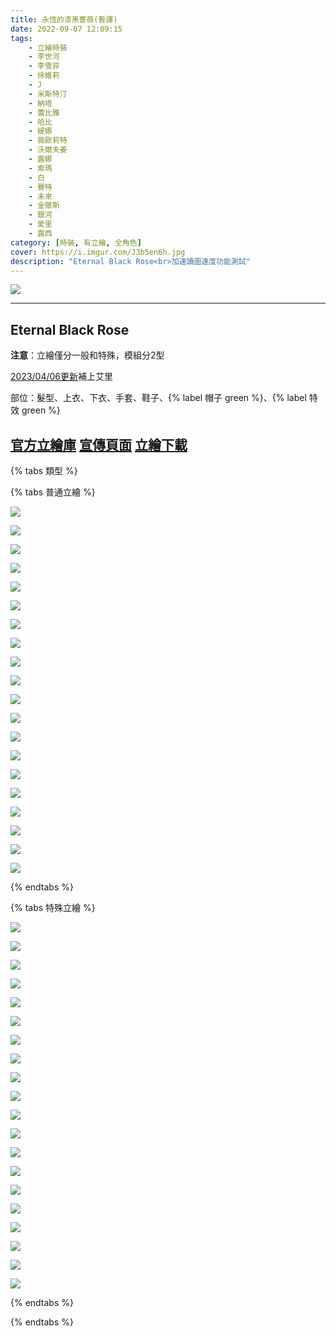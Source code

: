 ```yaml
---
title: 永恆的漆黑薔薇(暫譯)
date: 2022-09-07 12:09:15
tags:
    - 立繪時裝
    - 李世河
    - 李雪菲
    - 徐維莉
    - J
    - 米斯特汀
    - 納塔
    - 蕾比雅
    - 哈比
    - 緹娜
    - 薇歐莉特
    - 沃爾夫姜
    - 露娜
    - 索瑪
    - 白
    - 賽特
    - 未來
    - 金徹斯
    - 銀河
    - 愛里
    - 露西
category: [時裝, 有立繪, 全角色]
cover: https://i.imgur.com/J3b5en6h.jpg
description: "Eternal Black Rose<br>加速讀圖速度功能測試"
---
```


![](https://i.imgur.com/J3b5en6.jpg)

---
## Eternal Black Rose

**注意**：立繪僅分一般和特殊，模組分2型

[2023/04/06更新](https://closers.nexon.com/News/GMNote/View?n4ArticleSN=561)補上艾里

部位：髮型、上衣、下衣、手套、鞋子、{% label 帽子 green %}、{% label 特效 green %}

[官方立繪庫](https://closers.nexon.com/Pds/FanSiteKit)
[宣傳頁面](https://closers.nexon.com/Events2022/0907/Costume)
[立繪下載](https://closers.vod.nexoncdn.co.kr/site/fansitekit/Closers_FansiteKit_black_rose_220905_3F8D10C3.zip)
---


{% tabs 類型 %}
<!-- tab 混合角色立繪-->
{% tabs 普通立繪 %}
<!-- tab 李世河(Seha)-->
[![](https://i.imgur.com/6pnZKtMh.png)](https://i.imgur.com/6pnZKtM.png)
<!-- endtab -->
<!-- tab 李雪菲(Seulbi)-->
[![](https://i.imgur.com/99KMgx2h.png)](https://i.imgur.com/99KMgx2.png)
<!-- endtab -->
<!-- tab 徐維莉(Yuri)-->
[![](https://i.imgur.com/TiE0Seoh.png)](https://i.imgur.com/TiE0Seo.png)
<!-- endtab -->
<!-- tab J-->
[![](https://i.imgur.com/8SJxzpqh.png)](https://i.imgur.com/8SJxzpq.png)
<!-- endtab -->
<!-- tab 米斯特汀(Tein)-->
[![](https://i.imgur.com/uxMi5RXh.png)](https://i.imgur.com/uxMi5RX.png)
<!-- endtab -->
<!-- tab 納塔(Nata)-->
[![](https://i.imgur.com/2vCNTwoh.png)](https://i.imgur.com/2vCNTwo.png)
<!-- endtab -->
<!-- tab 蕾比雅(Levia)-->
[![](https://i.imgur.com/pNAgfVGh.png)](https://i.imgur.com/pNAgfVG.png)
<!-- endtab -->
<!-- tab 哈比(Harpy)-->
[![](https://i.imgur.com/kNKs043h.png)](https://i.imgur.com/kNKs043.png)
<!-- endtab -->
<!-- tab 緹娜(Tina)-->
[![](https://i.imgur.com/yJF8soQh.png)](https://i.imgur.com/yJF8soQ.png)
<!-- endtab -->
<!-- tab 薇歐莉特(Violet)-->
[![](https://i.imgur.com/MYKuGvwh.png)](https://i.imgur.com/MYKuGvw.png)
<!-- endtab -->
<!-- tab 沃爾夫姜(Wolfgang)-->
[![](https://i.imgur.com/Q1pZ88Ph.png)](https://i.imgur.com/Q1pZ88P.png)
<!-- endtab -->
<!-- tab 露娜(Luna)-->
[![](https://i.imgur.com/Dz52opQh.png)](https://i.imgur.com/Dz52opQ.png)
<!-- endtab -->
<!-- tab 索瑪(Soma)-->
[![](https://i.imgur.com/NMpbGqYh.png)](https://i.imgur.com/NMpbGqY.png)
<!-- endtab -->
<!-- tab 白(Bai)-->
[![](https://i.imgur.com/uG0aMZoh.png)](https://i.imgur.com/uG0aMZo.png)
<!-- endtab -->
<!-- tab 賽特(Seth)-->
[![](https://i.imgur.com/BI0K22Fh.png)](https://i.imgur.com/BI0K22F.png)
<!-- endtab -->
<!-- tab 未來(Mirae)-->
[![](https://i.imgur.com/kKRslKZh.png)](https://i.imgur.com/kKRslKZ.png)
<!-- endtab -->
<!-- tab 徹斯(Chulsoo)-->
[![](https://i.imgur.com/NejSHl6h.png)](https://i.imgur.com/NejSHl6.png)
<!-- endtab -->
<!-- tab 銀河(Eunha)-->
[![](https://i.imgur.com/SNSn9q0h.png)](https://i.imgur.com/SNSn9q0.png)
<!-- endtab -->
<!-- tab 露西(Lucy)-->
[![](https://i.imgur.com/lz5Ox2Lh.png)](https://i.imgur.com/lz5Ox2L.png)
<!-- endtab -->
<!-- tab 愛里(Aeri)-->
[![](https://i.imgur.com/VxbLq39h.png)](https://i.imgur.com/VxbLq39.png)
<!-- endtab -->
{% endtabs %}
<!-- endtab -->

<!-- tab 特殊角色立繪-->
{% tabs 特殊立繪 %}
<!-- tab 李世河(Seha)-->
[![](https://i.imgur.com/S4IQbXXh.png)](https://i.imgur.com/S4IQbXX.png)
<!-- endtab -->
<!-- tab 李雪菲(Seulbi)-->
[![](https://i.imgur.com/FMW3Q7lh.png)](https://i.imgur.com/FMW3Q7l.png)
<!-- endtab -->
<!-- tab 徐維莉(Yuri)-->
[![](https://i.imgur.com/renkBssh.png)](https://i.imgur.com/renkBss.png)
<!-- endtab -->
<!-- tab J-->
[![](https://i.imgur.com/0J5rODGh.png)](https://i.imgur.com/0J5rODG.png)
<!-- endtab -->
<!-- tab 米斯特汀(Tein)-->
[![](https://i.imgur.com/NnI2T2Hh.png)](https://i.imgur.com/NnI2T2H.png)
<!-- endtab -->
<!-- tab 納塔(Nata)-->
[![](https://i.imgur.com/FHmSgYvh.png)](https://i.imgur.com/FHmSgYv.png)
<!-- endtab -->
<!-- tab 蕾比雅(Levia)-->
[![](https://i.imgur.com/KDuu5jOh.png)](https://i.imgur.com/KDuu5jO.png)
<!-- endtab -->
<!-- tab 哈比(Harpy)-->
[![](https://i.imgur.com/sQw1TS0h.png)](https://i.imgur.com/sQw1TS0.png)
<!-- endtab -->
<!-- tab 緹娜(Tina)-->
[![](https://i.imgur.com/MhF1nAJh.png)](https://i.imgur.com/MhF1nAJ.png)
<!-- endtab -->
<!-- tab 薇歐莉特(Violet)-->
[![](https://i.imgur.com/U147Mzoh.png)](https://i.imgur.com/U147Mzo.png)
<!-- endtab -->
<!-- tab 沃爾夫姜(Wolfgang)-->
[![](https://i.imgur.com/UCnB17ph.png)](https://i.imgur.com/UCnB17p.png)
<!-- endtab -->
<!-- tab 露娜(Luna)-->
[![](https://i.imgur.com/VT8kx0vh.png)](https://i.imgur.com/VT8kx0v.png)
<!-- endtab -->
<!-- tab 索瑪(Soma)-->
[![](https://i.imgur.com/jWh8Fqgh.png)](https://i.imgur.com/jWh8Fqg.png)
<!-- endtab -->
<!-- tab 白(Bai)-->
[![](https://i.imgur.com/Oh6fyTPh.png)](https://i.imgur.com/Oh6fyTP.png)
<!-- endtab -->
<!-- tab 賽特(Seth)-->
[![](https://i.imgur.com/FMNI11Gh.png)](https://i.imgur.com/FMNI11G.png)
<!-- endtab -->
<!-- tab 未來(Mirae)-->
[![](https://i.imgur.com/DlJOsZNh.png)](https://i.imgur.com/DlJOsZN.png)
<!-- endtab -->
<!-- tab 徹斯(Chulsoo)-->
[![](https://i.imgur.com/PJ435Sfh.png)](https://i.imgur.com/PJ435Sf.png)
<!-- endtab -->
<!-- tab 銀河(Eunha)-->
[![](https://i.imgur.com/Mu47niVh.png)](https://i.imgur.com/Mu47niV.png)
<!-- endtab -->
<!-- tab 露西(Lucy)-->
[![](https://i.imgur.com/FxXOK7eh.png)](https://i.imgur.com/FxXOK7e.png)
<!-- endtab -->
<!-- tab 愛里(Aeri)-->
[![](https://i.imgur.com/4L15OIgh.png)](https://i.imgur.com/4L15OIg.png)
<!-- endtab -->
{% endtabs %}
<!-- endtab -->

{% endtabs %}
